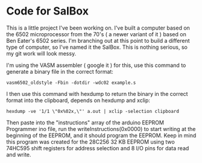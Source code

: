 # Code for SalBox
This is a little project I've been working on.
I've built a computer based on the 6502 microprocessor from the 70's ( a newer variant of it ) based on Ben Eater's 6502 series.
I'm branching out at this point to build a different type of computer, so I've named it the SalBox. This is nothing serious, so my git work will look messy.

I'm using the VASM assembler ( google it ) for this, use this command to generate a binary file in the correct format:

```vasm6502_oldstyle -Fbin -dotdir -wdc02 example.s```

I then use this command with hexdump to return the binary in the correct format into the clipboard, depends on hexdump and xclip:

```hexdump -ve '1/1 \"0x%02x,\"' a.out | xclip -selection clipboard```

Then paste into the "instructions" array of the arduino EEPROM Programmer ino file, run the writeInstructions(0x0000) to start writing at the beginning of the EEPROM, and it should program the EEPROM. Keep in mind this program was created for the 28C256 32 KB EEPROM using two 74HC595 shift registers for address selection and 8 I/O pins for data read and write.




